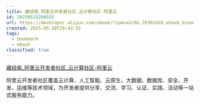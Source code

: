 ```yaml
---
title: 藏经阁_阿里云开发者社区_云计算社区-阿里云
id: 20250510200555
url: https://developer.aliyun.com/ebook/?spm=a2c6h.26392459.ebook_breadcrumb.d_ebook_breadcrumb_2.275d295diLSnW6
created: 2025-05-10T20:43:55
tags:
  - bookmark
  - ebook
classified: true
---
```

[藏经阁_阿里云开发者社区_云计算社区-阿里云](https://developer.aliyun.com/ebook/?spm=a2c6h.26392459.ebook_breadcrumb.d_ebook_breadcrumb_2.275d295diLSnW6)

阿里云开发者社区覆盖云计算、人工智能、云原生、大数据、数据库、安全、开发、运维等技术领域，为开发者提供分享、交流、学习、认证、实践、活动等一站式服务能力。